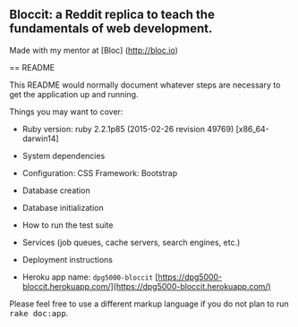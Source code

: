 ## Bloccit: a Reddit replica to teach the fundamentals of web development.

Made with my mentor at [Bloc] (http://bloc.io)



== README

This README would normally document whatever steps are necessary to get the
application up and running.

Things you may want to cover:

* Ruby version:
  ruby 2.2.1p85 (2015-02-26 revision 49769) [x86_64-darwin14]

* System dependencies

* Configuration:
  CSS Framework: Bootstrap

* Database creation

* Database initialization

* How to run the test suite

* Services (job queues, cache servers, search engines, etc.)

* Deployment instructions

* Heroku app name: `dpg5000-bloccit`
  [https://dpg5000-bloccit.herokuapp.com/](https://dpg5000-bloccit.herokuapp.com/)


Please feel free to use a different markup language if you do not plan to run
<tt>rake doc:app</tt>.
